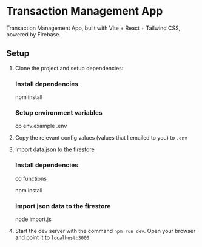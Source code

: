 # Transaction Management App

Transaction Management App, built with Vite + React + Tailwind CSS, powered by Firebase.

## Setup

1. Clone the project and setup dependencies:

   ### Install dependencies
   npm install

   ### Setup environment variables
   cp env.example .env

2. Copy the relevant config values (values that I emailed to you) to `.env`

3. Import data.json to the firestore

      ### Install dependencies
      cd functions
      
      npm install

      ### import json data to the firestore
      node import.js

4. Start the dev server with the command `npm run dev`. Open your browser and point it to `localhost:3000`
